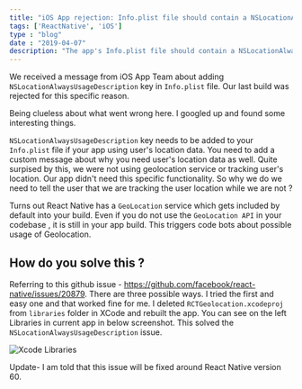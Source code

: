 ```yaml
---
title: "iOS App rejection: Info.plist file should contain a NSLocationAlwaysUsageDescription"
tags: ['ReactNative', 'iOS']
type : "blog"
date : "2019-04-07"
description: "The app's Info.plist file should contain a NSLocationAlwaysUsageDescription key with a user-facing purpose string explaining clearly and completely why your app needs the data."
---
```

We received a message from iOS App Team about adding `NSLocationAlwaysUsageDescription` key in `Info.plist` file. Our last build was rejected for this specific reason.

 Being clueless about what went wrong here. I googled up and found some interesting things.


`NSLocationAlwaysUsageDescription` key needs to be added to your `Info.plist` file if your app using user's location data. You need to add a custom message about why you need user's location data as well.
Quite surpised by this, we were not using geolocation service or tracking user's location. Our app didn't need this specific functionality. So why we do we need to tell the user that we are tracking the user location while we are not ?


Turns out React Native has a `GeoLocation` service which gets included by default into your build. Even if you do not use the `GeoLocation API` in your codebase , it is still in your app build. This triggers code bots about possible usage of Geolocation.

## How do you solve this ?

Referring to this github issue - https://github.com/facebook/react-native/issues/20879. There are three possible ways. I tried the first and easy one and that worked fine for me. I deleted `RCTGeolocation.xcodeproj` from `libraries` folder in XCode and rebuilt the app. You can see on the left Libraries in current app in below screenshot. This solved the `NSLocationAlwaysUsageDescription` issue.

![Xcode Libraries](https://kapilgorve.s3.ap-south-1.amazonaws.com/blog/all/xcode-libraries.png)


Update- I am told that this issue will be fixed around React Native version 60.


